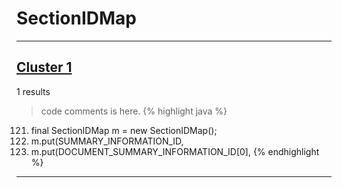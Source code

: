 # SectionIDMap

***

## [Cluster 1](./1)
1 results
> code comments is here.
{% highlight java %}
121. final SectionIDMap m = new SectionIDMap();
122. m.put(SUMMARY_INFORMATION_ID,
124. m.put(DOCUMENT_SUMMARY_INFORMATION_ID[0],
{% endhighlight %}

***

